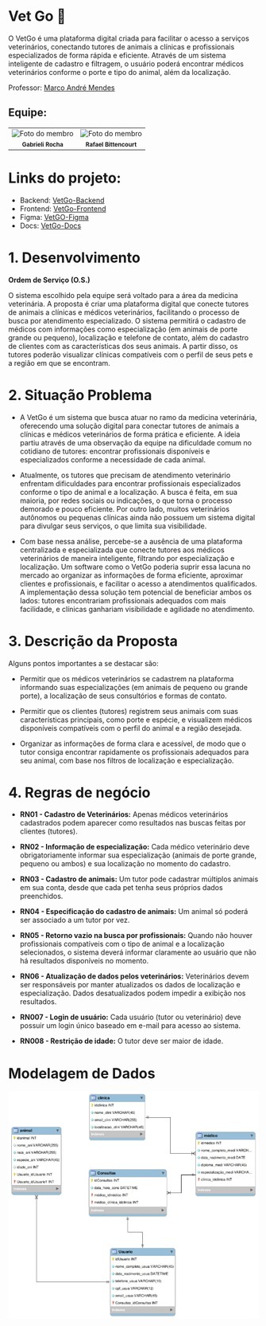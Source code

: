 # Vet Go 🐾 

O VetGo é uma plataforma digital criada para facilitar o acesso a serviços veterinários, conectando tutores de animais a clínicas e profissionais especializados de forma rápida e eficiente. Através de um sistema inteligente de cadastro e filtragem, o usuário poderá encontrar médicos veterinários conforme o porte e tipo do animal, além da localização.

  
Professor: [Marco André Mendes](github.com/marcoandre)

## Equipe:

<table>
  <tr>
    <td align="center">
      <img src="https://github.com/GabrieliMarta.png" width="100px;" alt="Foto do membro"/><br />
      <sub><b>Gabrieli Rocha</b></sub>
    </td>
    <td align="center">
      <img src="https://github.com/Rafabitte17.png" width="100px;" alt="Foto do membro"/><br />
      <sub><b> Rafael Bittencourt</b></sub>
    </td>
  </tr>
</table>

# Links do projeto:

-   Backend: [VetGo-Backend](https://github.com/VetGoDev7/VetGo-Backend.git) 
-   Frontend: [VetGo-Frontend](https://github.com/VetGoDev7/VetGo-Frontend.git) 
-   Figma: [VetGO-Figma]()
-   Docs: [VetGo-Docs](https://github.com/VetGoDev7/.github.git)


# 1. Desenvolvimento

 **Ordem de Serviço (O.S.)**

O sistema escolhido pela equipe será voltado para a área da medicina veterinária. A proposta é criar uma plataforma digital que conecte tutores de animais a clínicas e médicos veterinários, facilitando o processo de busca por atendimento especializado. O sistema permitirá o cadastro de médicos com informações como especialização (em animais de porte grande ou pequeno), localização e telefone de contato, além do cadastro de clientes com as características dos seus animais. A partir disso, os tutores poderão visualizar clínicas compatíveis com o perfil de seus pets e a região em que se encontram. 

# 2. Situação Problema

- A VetGo é um sistema que busca atuar no ramo da medicina veterinária, oferecendo uma solução digital para conectar tutores de animais a clínicas e médicos veterinários de forma prática e eficiente. A ideia partiu através de uma observação da equipe na dificuldade comum no cotidiano de tutores: encontrar profissionais disponíveis e especializados conforme a necessidade de cada animal.

- Atualmente, os tutores que precisam de atendimento veterinário enfrentam dificuldades para encontrar profissionais especializados conforme o tipo de animal e a localização. A busca é feita, em sua maioria, por redes sociais ou indicações, o que torna o processo demorado e pouco eficiente. Por outro lado, muitos veterinários autônomos ou pequenas clínicas ainda não possuem um sistema digital para divulgar seus serviços, o que limita sua visibilidade.

- Com base nessa análise, percebe-se a ausência de uma plataforma centralizada e especializada que conecte tutores aos médicos veterinários de maneira inteligente, filtrando por especialização e localização. Um software como o VetGo poderia suprir essa lacuna no mercado ao organizar as informações de forma eficiente, aproximar clientes e profissionais, e facilitar o acesso a atendimentos qualificados. A implementação dessa solução tem potencial de beneficiar ambos os lados: tutores encontrariam profissionais adequados com mais facilidade, e clínicas ganhariam visibilidade e agilidade no atendimento.

# 3. Descrição da Proposta 

Alguns pontos importantes a se destacar são:

- Permitir que os médicos veterinários se cadastrem na plataforma informando suas especializações (em animais de pequeno ou grande porte), a localização de seus consultórios e formas de contato.

- Permitir que os clientes (tutores) registrem seus animais com suas características principais, como porte e espécie, e visualizem médicos disponíveis compatíveis com o perfil do animal e a região desejada.

- Organizar as informações de forma clara e acessível, de modo que o tutor consiga encontrar rapidamente os profissionais adequados para seu animal, com base nos filtros de localização e especialização.

# 4. Regras de negócio

- **RN01 - Cadastro de Veterinários:** Apenas médicos veterinários cadastrados podem aparecer como resultados nas buscas feitas por clientes (tutores).

- **RN02 - Informação de especialização:** Cada médico veterinário deve obrigatoriamente informar sua especialização (animais de porte grande, pequeno ou ambos) e sua localização no momento do cadastro.        

- **RN03 - Cadastro de animais:** Um tutor pode cadastrar múltiplos animais em sua conta, desde que cada pet tenha seus próprios dados preenchidos.

- **RN04 - Especificação do cadastro de animais:** Um animal só poderá ser associado a um tutor por vez.

- **RN05 - Retorno vazio na busca por profissionais:** Quando não houver profissionais compatíveis com o tipo de animal e a localização selecionados, o sistema deverá informar claramente ao usuário que não há resultados disponíveis no momento.
  
- **RN06 - Atualização de dados pelos veterinários:** Veterinários devem ser responsáveis por manter atualizados os dados de localização e especialização. Dados desatualizados podem impedir a exibição nos resultados.

- **RN007 - Login de usuário:** Cada usuário (tutor ou veterinário) deve possuir um login único baseado em e-mail para acesso ao sistema.

- **RN008 - Restrição de idade:** O tutor deve ser maior de idade.

# Modelagem de Dados

![modelagem-vetgo](img/modelagembanco.jpeg)

  
